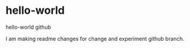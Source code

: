 # hello-world
hello-world github

I am making readme changes for change and experiment github branch.
